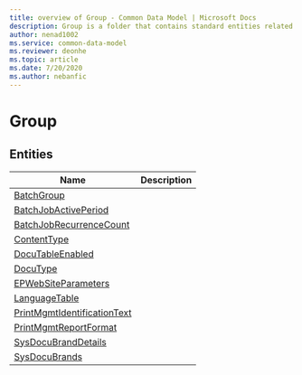 ```yaml
---
title: overview of Group - Common Data Model | Microsoft Docs
description: Group is a folder that contains standard entities related to the Common Data Model.
author: nenad1002
ms.service: common-data-model
ms.reviewer: deonhe
ms.topic: article
ms.date: 7/20/2020
ms.author: nebanfic
---
```


# Group


## Entities

|Name|Description|
|---|---|
|[BatchGroup](BatchGroup.md)||
|[BatchJobActivePeriod](BatchJobActivePeriod.md)||
|[BatchJobRecurrenceCount](BatchJobRecurrenceCount.md)||
|[ContentType](ContentType.md)||
|[DocuTableEnabled](DocuTableEnabled.md)||
|[DocuType](DocuType.md)||
|[EPWebSiteParameters](EPWebSiteParameters.md)||
|[LanguageTable](LanguageTable.md)||
|[PrintMgmtIdentificationText](PrintMgmtIdentificationText.md)||
|[PrintMgmtReportFormat](PrintMgmtReportFormat.md)||
|[SysDocuBrandDetails](SysDocuBrandDetails.md)||
|[SysDocuBrands](SysDocuBrands.md)||
